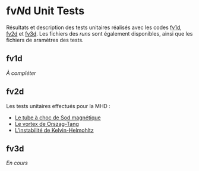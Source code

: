 # fv$N$d Unit Tests

Résultats et description des tests unitaires réalisés avec les codes [fv1d](https://github.com/mdelorme/fv1d), [fv2d](https://github.com/mdelorme/fv2d) et [fv3d](https://github.com/mdelorme/fv3d). Les fichiers des *runs* sont également disponibles, ainsi que les fichiers de aramètres des tests.

## fv1d

*À compléter*

## fv2d

Les tests unitaires effectués pour la MHD :
- [Le tube à choc de Sod magnétique](fv2d/sod/)
- [Le vortex de Orszag-Tang](fv2d/orszag-tang/)
- [L'instabilité de Kelvin-Helmohltz](fv2d/kelvin-helmholtz/)

## fv3d

*En cours*